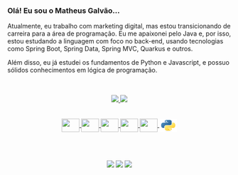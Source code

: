 ### Olá! Eu sou o Matheus Galvão...

Atualmente, eu trabalho com marketing digital, mas estou transicionando de carreira para a área de programação. Eu me apaixonei pelo Java e, por isso, estou estudando a linguagem com foco no back-end, usando tecnologias como Spring Boot, Spring Data, Spring MVC, Quarkus e outros.

Além disso, eu já estudei os fundamentos de Python e Javascript, e possuo sólidos conhecimentos em lógica de programação.
<br>
<br>
<br>
<div align="center">
  <a href="https://www.linkedin.com/in/devmatheusgalvao">
  <img height="170em" src="https://github-readme-stats.vercel.app/api?username=devmatheusgalvao&show_icons=true&theme=onedark&include_all_commits=true&count_private=true"/>
  <img height="170em" src="https://github-readme-stats.vercel.app/api/top-langs/?username=devmatheusgalvao&layout=compact&langs_count=7&theme=onedark"/>
</div>
<br>
<div style="display: inline_block" align="center"><br>
  <img align="center" height="30" width="40" src="https://cdn.jsdelivr.net/gh/devicons/devicon/icons/java/java-original.svg">
  <img align="center" height="30" width="40" src="https://cdn.jsdelivr.net/gh/devicons/devicon/icons/spring/spring-original.svg">
  <img align="center" height="30" width="40" src="https://cdn.jsdelivr.net/gh/devicons/devicon/icons/selenium/selenium-original.svg">
  <img align="center" height="30" width="40" src="https://cdn.jsdelivr.net/gh/devicons/devicon/icons/c/c-original.svg">
  <img align="center" height="30" width="40" src="https://cdn.jsdelivr.net/gh/devicons/devicon/icons/javascript/javascript-plain.svg">
  <img align="center" height="30" width="40" src="https://raw.githubusercontent.com/devicons/devicon/master/icons/python/python-original.svg">
</div>
<br>
  
##
  
<br> 
<div align="center">
  <a href="https://instagram.com/mthsgalvao" target="_blank"><img src="https://img.shields.io/badge/-Instagram-%23E4405F?style=for-the-badge&logo=instagram&logoColor=white" target="_blank"></a>
  <a href="https://www.linkedin.com/in/devmatheusgalvao" target="_blank"><img src="https://img.shields.io/badge/-LinkedIn-%230077B5?style=for-the-badge&logo=linkedin&logoColor=white" target="_blank"></a> 
  <a href = "mailto:matheus.galvao.dev@gmail.com"><img src="https://img.shields.io/badge/-Gmail-%23333?style=for-the-badge&logo=gmail&logoColor=white" target="_blank"></a>
</div>
